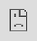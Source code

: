 ```yaml
---
title: L'outil Diag360
hide:
  - toc
  - navigation
---
```


<div>
  <iframe src="https://diag360-dev.streamlit.app/?embed=true"></iframe>
</div>

<iframe style=" position: fixed; top: 0px; bottom: 25px; right: 0px; width: 100%; border: none; margin: 0; padding: 0; overflow: hidden; height: 100%; " src="https://diag360-dev.streamlit.app/?embed=true"></iframe>

<style>
    h1 {display: none}
    	
    .md-tabs {
        display: none
    }

  .md-content__button{display:none}
</style>
